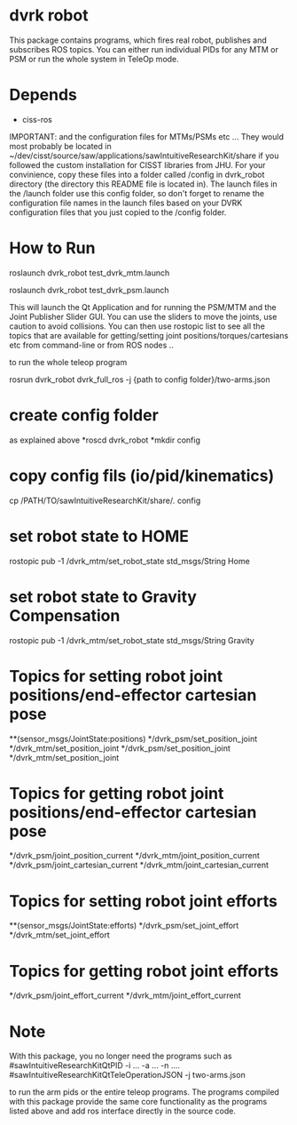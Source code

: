 dvrk robot 
==================
This package contains programs, which fires real robot, publishes and subscribes ROS topics.
You can either run individual PIDs for any MTM or PSM or run the whole system in TeleOp mode.

# Depends  
* ciss-ros 

IMPORTANT:
and the configuration files for MTMs/PSMs etc ... They would most probably be located in 
~/dev/cisst/source/saw/applications/sawIntuitiveResearchKit/share if you followed the custom
installation for CISST libraries from JHU. For your convinience, copy these files into a folder 
called /config in dvrk_robot directory (the directory this README file is located in). The launch files
in the /launch folder use this config folder, so don't forget to rename the configuration file
names in the launch files based on your DVRK configuration files that you just copied to the 
/config folder.

# How to Run 
roslaunch dvrk_robot test_dvrk_mtm.launch

roslaunch dvrk_robot test_dvrk_psm.launch


This will launch the Qt Application and for running the PSM/MTM and the Joint Publisher Slider GUI. You can 
use the sliders to move the joints, use caution to avoid collisions. You can then use rostopic list
to see all the topics that are available for getting/setting joint positions/torques/cartesians etc from 
command-line or from ROS nodes ..

to run the whole teleop program

rosrun dvrk_robot dvrk_full_ros -j {path to config folder}/two-arms.json


# create config folder
as explained above
*roscd dvrk_robot
*mkdir config

# copy config fils (io/pid/kinematics)
cp /PATH/TO/sawIntuitiveResearchKit/share/*.* config 


# set robot state to HOME
rostopic pub -1 /dvrk_mtm/set_robot_state std_msgs/String Home

# set robot state to Gravity Compensation
rostopic pub -1 /dvrk_mtm/set_robot_state std_msgs/String Gravity

# Topics for setting robot joint positions/end-effector cartesian pose
**(sensor_msgs/JointState:positions)
*/dvrk_psm/set_position_joint
*/dvrk_mtm/set_position_joint
*/dvrk_psm/set_position_joint
*/dvrk_mtm/set_position_joint

# Topics for getting robot joint positions/end-effector cartesian pose

*/dvrk_psm/joint_position_current
*/dvrk_mtm/joint_position_current
*/dvrk_psm/joint_cartesian_current
*/dvrk_mtm/joint_cartesian_current

# Topics for setting robot joint efforts
**(sensor_msgs/JointState:efforts)
*/dvrk_psm/set_joint_effort
*/dvrk_mtm/set_joint_effort

# Topics for getting robot joint efforts

*/dvrk_psm/joint_effort_current
*/dvrk_mtm/joint_effort_current

# Note
With this package, you no longer need the programs such as
#sawIntuitiveResearchKitQtPID -i ... -a ... -n ....
#sawIntuitiveResearchKitQtTeleOperationJSON -j two-arms.json

to run the arm pids or the entire teleop programs. The programs compiled with this 
package provide the same core functionality as the programs listed above and add
ros interface directly in the source code.


